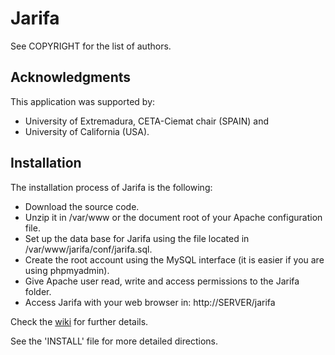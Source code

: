 Jarifa
======
See COPYRIGHT for the list of authors.

Acknowledgments
---------------
This application was supported by:

 - University of Extremadura, CETA-Ciemat chair (SPAIN) and
 - University of California (USA).

Installation 
------------

The installation process of Jarifa is the following:

 * Download the source code.
 * Unzip it in /var/www or the document root of your Apache configuration file.
 * Set up the data base for Jarifa using the file located in /var/www/jarifa/conf/jarifa.sql.
 * Create the root account using the MySQL interface (it is easier if you are using phpmyadmin).
 * Give Apache user read, write and access permissions to the Jarifa folder.
 * Access Jarifa with your web browser in: http://SERVER/jarifa 

Check the [wiki](https://github.com/teleyinex/jarifa/wiki) for further details.

See the 'INSTALL' file for more detailed directions.
